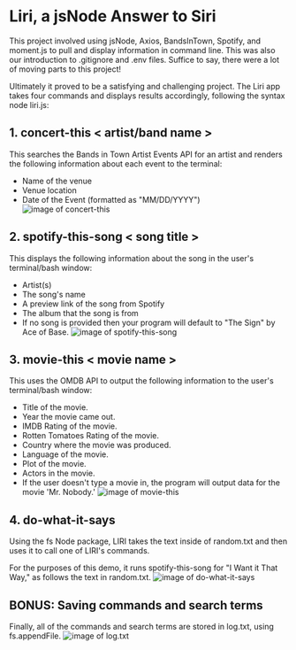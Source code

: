 # Liri, a jsNode Answer to Siri
This project involved using jsNode, Axios, BandsInTown, Spotify, and moment.js to pull and display information in command line. This was also our introduction to .gitignore and .env files. Suffice to say, there were a lot of moving parts to this project!

Ultimately it proved to be a satisfying and challenging project. The Liri app takes four commands and displays results accordingly, following the syntax node liri.js:

## 1. concert-this < artist/band name >
This searches the Bands in Town Artist Events API for an artist and renders the following information about each event to the terminal:

* Name of the venue
* Venue location
* Date of the Event (formatted as "MM/DD/YYYY")
![image of concert-this](https://i.imgur.com/MLN8OCQ.png)

## 2. spotify-this-song < song title >
This displays the following information about the song in the user's terminal/bash window:

* Artist(s)
* The song's name
* A preview link of the song from Spotify
* The album that the song is from
* If no song is provided then your program will default to "The Sign" by Ace of Base.
![image of spotify-this-song](https://i.imgur.com/sBUZ6QB.png)

## 3. movie-this < movie name >
This uses the OMDB API to output the following information to the user's terminal/bash window:

* Title of the movie.
* Year the movie came out.
* IMDB Rating of the movie.
* Rotten Tomatoes Rating of the movie.
* Country where the movie was produced.
* Language of the movie.
* Plot of the movie.
* Actors in the movie.
* If the user doesn't type a movie in, the program will output data for the movie 'Mr. Nobody.'
![image of movie-this](https://i.imgur.com/z9KjXq3.png)

## 4. do-what-it-says
Using the fs Node package, LIRI takes the text inside of random.txt and then uses it to call one of LIRI's commands.

For the purposes of this demo, it runs spotify-this-song for "I Want it That Way," as follows the text in random.txt.
![image of do-what-it-says](https://i.imgur.com/0ayMJmV.png)

## BONUS: Saving commands and search terms
Finally, all of the commands and search terms are stored in log.txt, using fs.appendFile.
![image of log.txt](https://i.imgur.com/hU16itD.png)
